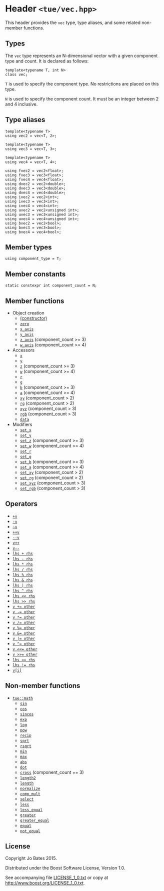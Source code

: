 Header `<tue/vec.hpp>`
===============
This header provides the `vec` type, type aliases, and some related non-member
functions.

Types
-----
The `vec` type represents an N-dimensional vector with a given component type
and count. It is declared as follows:

    template<typename T, int N>
    class vec;

`T` is used to specify the component type. No restrictions are placed on this
type.

`N` is used to specify the component count. It must be an integer between 2 and
4 inclusive.

Type aliases
------------
    template<typename T>
    using vec2 = vec<T, 2>;
    
    template<typename T>
    using vec3 = vec<T, 3>;
    
    template<typename T>
    using vec4 = vec<T, 4>;
    
    using fvec2 = vec2<float>;
    using fvec3 = vec3<float>;
    using fvec4 = vec4<float>;
    using dvec2 = vec2<double>;
    using dvec3 = vec3<double>;
    using dvec4 = vec4<double>;
    using ivec2 = vec2<int>;
    using ivec3 = vec3<int>;
    using ivec4 = vec4<int>;
    using uvec2 = vec2<unsigned int>;
    using uvec3 = vec3<unsigned int>;
    using uvec4 = vec4<unsigned int>;
    using bvec2 = vec2<bool>;
    using bvec3 = vec3<bool>;
    using bvec4 = vec4<bool>;

Member types
------------
    using component_type = T;

Member constants
----------------
    static constexpr int component_count = N;

Member functions
----------------
- Object creation
    - [(constructor)](../functions/vec/constructor.md)
    - [`zero`](../functions/vec/zero.md)
    - [`x_axis`](../functions/vec/x_axis.md)
    - [`y_axis`](../functions/vec/y_axis.md)
    - [`z_axis`](../functions/vec/z_axis.md) (component_count >= 3)
    - [`w_axis`](../functions/vec/w_axis.md) (component_count >= 4)
- Accessors
    - [`x`](../functions/vec/x.md)
    - [`y`](../functions/vec/y.md)
    - [`z`](../functions/vec/z.md) (component_count >= 3)
    - [`w`](../functions/vec/w.md) (component_count >= 4)
    - [`r`](../functions/vec/r.md)
    - [`g`](../functions/vec/g.md)
    - [`b`](../functions/vec/b.md) (component_count >= 3)
    - [`a`](../functions/vec/a.md) (component_count >= 4)
    - [`xy`](../functions/vec/xy.md) (component_count > 2)
    - [`rg`](../functions/vec/rg.md) (component_count > 2)
    - [`xyz`](../functions/vec/xyz.md) (component_count > 3)
    - [`rgb`](../functions/vec/rgb.md) (component_count > 3)
    - [`data`](../functions/vec/data.md)
- Modifiers
    - [`set_x`](../functions/vec/set_x.md)
    - [`set_y`](../functions/vec/set_y.md)
    - [`set_z`](../functions/vec/set_z.md) (component_count >= 3)
    - [`set_w`](../functions/vec/set_w.md) (component_count >= 4)
    - [`set_r`](../functions/vec/set_r.md)
    - [`set_g`](../functions/vec/set_g.md)
    - [`set_b`](../functions/vec/set_b.md) (component_count >= 3)
    - [`set_a`](../functions/vec/set_a.md) (component_count >= 4)
    - [`set_xy`](../functions/vec/set_xy.md) (component_count > 2)
    - [`set_rg`](../functions/vec/set_rg.md) (component_count > 2)
    - [`set_xyz`](../functions/vec/set_xyz.md) (component_count > 3)
    - [`set_rgb`](../functions/vec/set_rgb.md) (component_count > 3)

Operators
---------
- [`+v`](../operators/vec/unary_plus.md)
- [`-v`](../operators/vec/unary_minus.md)
- [`~v`](../operators/vec/bitwise_not.md)
- [`++v`](../operators/vec/pre_increment.md)
- [`--v`](../operators/vec/pre_decrement.md)
- [`v++`](../operators/vec/post_increment.md)
- [`v--`](../operators/vec/post_decrement.md)
- [`lhs + rhs`](../operators/vec/addition.md)
- [`lhs - rhs`](../operators/vec/subtraction.md)
- [`lhs * rhs`](../operators/vec/multiplication.md)
- [`lhs / rhs`](../operators/vec/division.md)
- [`lhs % rhs`](../operators/vec/modulo.md)
- [`lhs & rhs`](../operators/vec/bitwise_and.md)
- [`lhs | rhs`](../operators/vec/bitwise_or.md)
- [`lhs ^ rhs`](../operators/vec/bitwise_xor.md)
- [`lhs << rhs`](../operators/vec/shift_left.md)
- [`lhs >> rhs`](../operators/vec/shift_right.md)
- [`v += other`](../operators/vec/addition_assignment.md)
- [`v -= other`](../operators/vec/subtraction_assignment.md)
- [`v *= other`](../operators/vec/multiplication_assignment.md)
- [`v /= other`](../operators/vec/division_assignment.md)
- [`v %= other`](../operators/vec/modulo_assignment.md)
- [`v &= other`](../operators/vec/bitwise_and_assignment.md)
- [`v |= other`](../operators/vec/bitwise_or_assignment.md)
- [`v ^= other`](../operators/vec/bitwise_xor_assignment.md)
- [`v <<= other`](../operators/vec/shift_left_assignment.md)
- [`v >>= other`](../operators/vec/shift_right_assignment.md)
- [`lhs == rhs`](../operators/vec/equal_to.md)
- [`lhs != rhs`](../operators/vec/not_equal_to.md)
- [`v[i]`](../operators/vec/subscript.md)

Non-member functions
--------------------
- [`tue::math`](../namespaces/tue/math.md)
    - [`sin`](../functions/math/sin.md)
    - [`cos`](../functions/math/cos.md)
    - [`sincos`](../functions/math/sincos.md)
    - [`exp`](../functions/math/exp.md)
    - [`log`](../functions/math/log.md)
    - [`pow`](../functions/math/pow.md)
    - [`recip`](../functions/math/recip.md)
    - [`sqrt`](../functions/math/sqrt.md)
    - [`rsqrt`](../functions/math/rsqrt.md)
    - [`min`](../functions/math/min.md)
    - [`max`](../functions/math/max.md)
    - [`abs`](../functions/math/abs.md)
    - [`dot`](../functions/math/dot.md)
    - [`cross`](../functions/math/cross.md) (component_count == 3)
    - [`length2`](../functions/math/length2.md)
    - [`length`](../functions/math/length.md)
    - [`normalize`](../functions/math/normalize.md)
    - [`comp_mult`](../functions/math/comp_mult.md)
    - [`select`](../functions/math/select.md)
    - [`less`](../functions/math/less.md)
    - [`less_equal`](../functions/math/less_equal.md)
    - [`greater`](../functions/math/greater.md)
    - [`greater_equal`](../functions/math/greater_equal.md)
    - [`equal`](../functions/math/equal.md)
    - [`not_equal`](../functions/math/not_equal.md)

License
-------
Copyright Jo Bates 2015.

Distributed under the Boost Software License, Version 1.0.

See accompanying file [LICENSE_1_0.txt](../../LICENSE_1_0.txt) or copy at
http://www.boost.org/LICENSE_1_0.txt.
